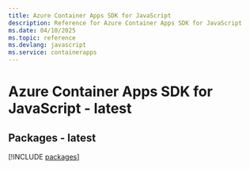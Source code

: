 ```yaml
---
title: Azure Container Apps SDK for JavaScript
description: Reference for Azure Container Apps SDK for JavaScript
ms.date: 04/10/2025
ms.topic: reference
ms.devlang: javascript
ms.service: containerapps
---
```

# Azure Container Apps SDK for JavaScript - latest
## Packages - latest
[!INCLUDE [packages](container-apps-index.md)]